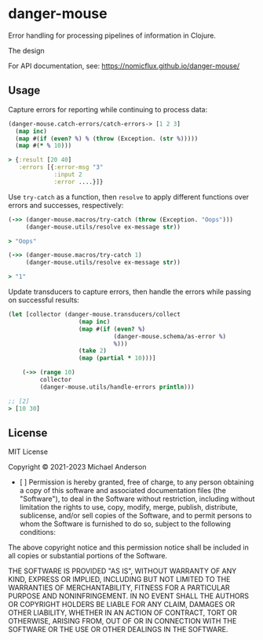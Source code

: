 # danger-mouse

Error handling for processing pipelines of information in Clojure.

The design 

For API documentation, see: https://nomicflux.github.io/danger-mouse/

## Usage

Capture errors for reporting while continuing to process data:
```clojure
(danger-mouse.catch-errors/catch-errors-> [1 2 3]
  (map inc)
  (map #(if (even? %) % (throw (Exception. (str %)))))
  (map #(* % 10)))

> {:result [20 40]
   :errors [{:error-msg "3"
             :input 2
             :error ....}]}
```

Use `try-catch` as a function, then `resolve` to apply different functions over
errors and successes, respectively:
```clojure
(->> (danger-mouse.macros/try-catch (throw (Exception. "Oops")))
     (danger-mouse.utils/resolve ex-message str))

> "Oops"

(->> (danger-mouse.macros/try-catch 1)
     (danger-mouse.utils/resolve ex-message str))

> "1"
```

Update transducers to capture errors, then handle the errors while passing on 
successful results:
```clojure
(let [collector (danger-mouse.transducers/collect 
                    (map inc)
                    (map #(if (even? %)
                              (danger-mouse.schema/as-error %)
                              %)))
                    (take 2)
                    (map (partial * 10)))]

    (->> (range 10)
         collector
         (danger-mouse.utils/handle-errors println)))

;; [2]
> [10 30]
```

## License

MIT License

Copyright © 2021-2023 Michael Anderson
  * [ ] 
Permission is hereby granted, free of charge, to any person obtaining a copy
of this software and associated documentation files (the "Software"), to deal
in the Software without restriction, including without limitation the rights
to use, copy, modify, merge, publish, distribute, sublicense, and/or sell
copies of the Software, and to permit persons to whom the Software is
furnished to do so, subject to the following conditions:

The above copyright notice and this permission notice shall be included in all
copies or substantial portions of the Software.

THE SOFTWARE IS PROVIDED "AS IS", WITHOUT WARRANTY OF ANY KIND, EXPRESS OR
IMPLIED, INCLUDING BUT NOT LIMITED TO THE WARRANTIES OF MERCHANTABILITY,
FITNESS FOR A PARTICULAR PURPOSE AND NONINFRINGEMENT. IN NO EVENT SHALL THE
AUTHORS OR COPYRIGHT HOLDERS BE LIABLE FOR ANY CLAIM, DAMAGES OR OTHER
LIABILITY, WHETHER IN AN ACTION OF CONTRACT, TORT OR OTHERWISE, ARISING FROM,
OUT OF OR IN CONNECTION WITH THE SOFTWARE OR THE USE OR OTHER DEALINGS IN THE
SOFTWARE.

